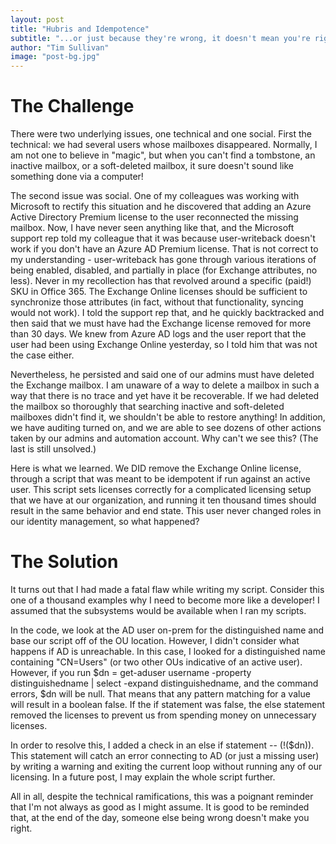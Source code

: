 ```yaml
---
layout: post
title: "Hubris and Idempotence"
subtitle: "...or just because they're wrong, it doesn't mean you're right!"
author: "Tim Sullivan"
image: "post-bg.jpg"
---
```


# The Challenge

There were two underlying issues, one technical and one social. First the technical: we had several users whose mailboxes disappeared. Normally, I am not one to believe in "magic", but when you can't find a tombstone, an inactive mailbox, or a soft-deleted mailbox, it sure doesn't sound like something done via a computer! 

The second issue was social. One of my colleagues was working with Microsoft to rectify this situation and he discovered that adding an Azure Active Directory Premium license to the user reconnected the missing mailbox. Now, I have never seen anything like that, and the Microsoft support rep told my colleague that it was because user-writeback doesn't work if you don't have an Azure AD Premium license. That is not correct to my understanding - user-writeback has gone through various iterations of being enabled, disabled, and partially in place (for Exchange attributes, no less). Never in my recollection has that revolved around a specific (paid!) SKU in Office 365. The Exchange Online licenses should be sufficient to synchronize those attributes (in fact, without that functionality, syncing would not work). I told the support rep that, and he quickly backtracked and then said that we must have had the Exchange license removed for more than 30 days. We knew from Azure AD logs and the user report that the user had been using Exchange Online yesterday, so I told him that was not the case either. 

Nevertheless, he persisted and said one of our admins must have deleted the Exchange mailbox. I am unaware of a way to delete a mailbox in such a way that there is no trace and yet have it be recoverable. If we had deleted the mailbox so thoroughly that searching inactive and soft-deleted mailboxes didn't find it, we shouldn't be able to restore anything! In addition, we have auditing turned on, and we are able to see dozens of other actions taken by our admins and automation account. Why can't we see this? (The last is still unsolved.)

Here is what we learned. We DID remove the Exchange Online license, through a script that was meant to be idempotent if run against an active user. This script sets licenses correctly for a complicated licensing setup that we have at our organization, and running it ten thousand times should result in the same behavior and end state. This user never changed roles in our identity management, so what happened?

# The Solution

It turns out that I had made a fatal flaw while writing my script. Consider this one of a thousand examples why I need to become more like a developer! I assumed that the subsystems would be available when I ran my scripts. 

In the code, we look at the AD user on-prem for the distinguished name and base our script off of the OU location. However, I didn't consider what happens if AD is unreachable. In this case, I looked for a distinguished name containing "CN=Users" (or two other OUs indicative of an active user). However, if you run $dn = get-aduser username -property distinguishedname | select -expand distinguishedname, and the command errors, $dn will be null. That means that any pattern matching for a value will result in a boolean false. If the if statement was false, the else statement removed the licenses to prevent us from spending money on unnecessary licenses. 

In order to resolve this, I added a check in an else if statement -- (!($dn)). This statement will catch an error connecting to AD (or just a missing user) by writing a warning and exiting the current loop without running any of our licensing. In a future post, I may explain the whole script further.

All in all, despite the technical ramifications, this was a poignant reminder that I'm not always as good as I might assume. It is good to be reminded that, at the end of the day, someone else being wrong doesn't make you right. 